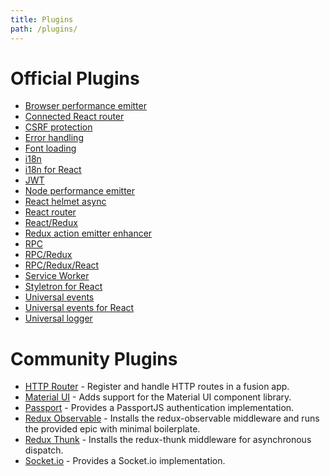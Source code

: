 ```yaml
---
title: Plugins
path: /plugins/
---
```


# Official Plugins

- [Browser performance emitter](/api/fusion-plugin-browser-performance-emitter)
- [Connected React router](/api/fusion-plugin-connected-react-router)
- [CSRF protection](/api/fusion-plugin-csrf-protection)
- [Error handling](/api/fusion-plugin-error-handling)
- [Font loading](/api/fusion-plugin-font-loader-react)
- [i18n](/api/fusion-plugin-i18n)
- [i18n for React](/api/fusion-plugin-i18n-react)
- [JWT](/api/fusion-plugin-jwt)
- [Node performance emitter](/api/fusion-plugin-node-performance-emitter)
- [React helmet async](/api/fusion-plugin-react-helmet-async)
- [React router](/api/fusion-plugin-react-router)
- [React/Redux](/api/fusion-plugin-react-redux)
- [Redux action emitter enhancer](/api/fusion-plugin-redux-action-emitter-enhancer)
- [RPC](/api/fusion-plugin-rpc)
- [RPC/Redux](/api/fusion-rpc-redux)
- [RPC/Redux/React](/api/fusion-plugin-rpc-redux-react)
- [Service Worker](/api/fusion-plugin-service-worker)
- [Styletron for React](/api/fusion-plugin-styletron-react)
- [Universal events](/api/fusion-plugin-universal-events)
- [Universal events for React](/api/fusion-plugin-universal-events-react)
- [Universal logger](/api/fusion-plugin-universal-logger)

# Community Plugins

- <a target="_blank" href="https://github.com/mrmuhammadali/fusion-plugin-http-router">HTTP Router</a> - Register and handle HTTP routes in a fusion app.
- <a target="_blank" href="https://github.com/IcculusC/fusion-plugin-material-ui">Material UI</a> - Adds support for the Material UI component library.
- <a target="_blank" href="https://github.com/Morphexe/fusion-plugin-passport">Passport</a> - Provides a PassportJS authentication implementation.
- <a target="_blank" href="https://github.com/IcculusC/fusion-plugin-redux-observable">Redux Observable</a> - Installs the redux-observable middleware and runs the provided epic with minimal boilerplate.
- <a target="_blank" href="https://github.com/IcculusC/fusion-plugin-redux-thunk">Redux Thunk</a> - Installs the redux-thunk middleware for asynchronous dispatch.
- <a target="_blank" href="https://github.com/mrmuhammadali/fusion-plugin-socket-io">Socket.io</a> - Provides a Socket.io implementation.

